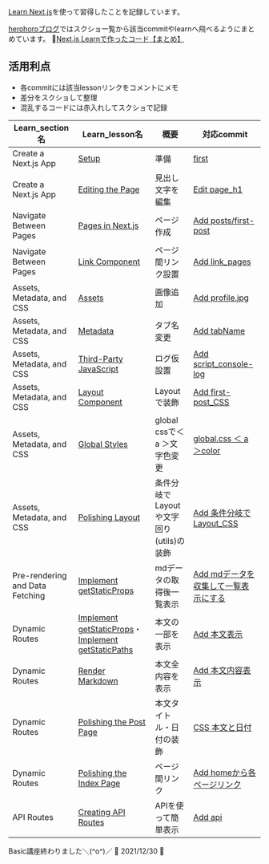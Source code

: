  [Learn Next.js](https://nextjs.org/learn)を使って習得したことを記録しています。  
 
 
 [herohoroブログ](https://easy-notion-blog-02.vercel.app/blog)ではスクショ一覧から該当commitやlearnへ飛べるようにまとめています。
   :mega:[Next.js Learnで作ったコード【まとめ】](https://easy-notion-blog-02.vercel.app/blog/indexCode_nextjs-learn)

 ## 活用利点
 - 各commitには該当lessonリンクをコメントにメモ
 - 差分をスクショして整理
 - 混乱するコードには赤入れしてスクショで記録

| Learn_section名 | Learn_lesson名 | 概要 | 対応commit |
| --- | --- | --- | --- |
| Create a Next.js App | [Setup](https://nextjs.org/learn/basics/create-nextjs-app/setup) | 準備 | [first](https://github.com/herohoro/next.js_learn/commit/daa476308b81f1bdb958d7480230d70821d0e441) |
| Create a Next.js App | [Editing the Page](https://nextjs.org/learn/basics/create-nextjs-app/editing-the-page) | 見出し文字を編集 | [Edit page_h1](https://github.com/herohoro/next.js_learn/commit/86542cf63796e7a38408970b889af483604fffb5) |
| Navigate Between Pages | [Pages in Next.js](https://nextjs.org/learn/basics/navigate-between-pages/pages-in-nextjs) | ページ作成 | [Add posts/first-post](https://github.com/herohoro/next.js_learn/commit/731e36f21376c1f30186476a062e607f41afcfbd) |
| Navigate Between Pages | [Link Component](https://nextjs.org/learn/basics/navigate-between-pages/link-component) | ページ間リンク設置 | [Add link_pages](https://github.com/herohoro/next.js_learn/commit/927b9e9052fc076a6552a930fb0decd0429803bf) |
| Assets, Metadata, and CSS | [Assets](https://nextjs.org/learn/basics/assets-metadata-css/assets) | 画像追加 | [Add profile.jpg](https://github.com/herohoro/next.js_learn/commit/eb50b3db726d5c335851e91211e387dca412fb3a) |
| Assets, Metadata, and CSS | [Metadata](https://nextjs.org/learn/basics/assets-metadata-css/metadata) | タブ名変更 | [Add tabName](https://github.com/herohoro/next.js_learn/commit/11228503171d37ae86b1203e20a7b14851ad0046) |
| Assets, Metadata, and CSS | [Third-Party JavaScript](https://nextjs.org/learn/basics/assets-metadata-css/third-party-javascript) | ログ仮設置 | [Add script_console-log](https://github.com/herohoro/next.js_learn/commit/16aefff24036b5c4973d0b390176530df0472258) |
| Assets, Metadata, and CSS | [Layout Component](https://nextjs.org/learn/basics/assets-metadata-css/layout-component) | Layoutで装飾 | [Add first-post_CSS](https://github.com/herohoro/next.js_learn/commit/1eff9211ffb4eeec757da29a8344c43cba291ac9) |
| Assets, Metadata, and CSS | [Global Styles](https://nextjs.org/learn/basics/assets-metadata-css/global-styles) | global cssで＜ a ＞文字色変更 | [global.css ＜ a ＞color](https://github.com/herohoro/next.js_learn/commit/2e5892fcda89cba441a01d67230eb3ba831017fd) |
| Assets, Metadata, and CSS | [Polishing Layout](https://nextjs.org/learn/basics/assets-metadata-css/polishing-layout) | 条件分岐でLayoutや文字回り(utils)の装飾 | [Add 条件分岐でLayout_CSS](https://github.com/herohoro/next.js_learn/commit/3aa1d663de44ef0ade6afd84fb12b9cb510346a0) |
| Pre-rendering and Data Fetching | [Implement getStaticProps](https://nextjs.org/learn/basics/data-fetching/implement-getstaticprops) | mdデータの取得後一覧表示 | [Add mdデータを収集して一覧表示にする](https://github.com/herohoro/next.js_learn/commit/05d1290e66a311aed2fa3a3f5c768fee4229ede7) |
| Dynamic Routes | [Implement getStaticProps](https://nextjs.org/learn/basics/dynamic-routes/implement-getstaticprops)・[Implement getStaticPaths](https://nextjs.org/learn/basics/dynamic-routes/implement-getstaticpaths) | 本文の一部を表示 | [Add 本文表示](https://github.com/herohoro/next.js_learn/commit/7b6b22baf98b9eb3529f5c13a7874b11d9249013) |
| Dynamic Routes | [Render Markdown](https://nextjs.org/learn/basics/dynamic-routes/render-markdown) | 本文全内容を表示 | [Add 本文内容表示](https://github.com/herohoro/next.js_learn/commit/b8bbcbcbd0b26dad8015f7ef0acdcd6474f74d8b) |
| Dynamic Routes | [Polishing the Post Page](https://nextjs.org/learn/basics/dynamic-routes/polishing-post-page) | 本文タイトル・日付の装飾 | [CSS 本文と日付](https://github.com/herohoro/next.js_learn/commit/6a63d7863d5696e1bd914b7b6ac1ddb2d85e802b) |
| Dynamic Routes | [Polishing the Index Page](https://nextjs.org/learn/basics/dynamic-routes/polishing-index-page) | ページ間リンク | [Add homeから各ページリンク](https://github.com/herohoro/next.js_learn/commit/6e7a3e2cc3cc81f7753e4c603c4f378e8a6c046c) |
| API Routes | [Creating API Routes](https://nextjs.org/learn/basics/api-routes/creating-api-routes) | APIを使って簡単表示 | [Add api](https://github.com/herohoro/next.js_learn/commit/3d90de4b4b97f9de9eff2e6e39928e6a258aa2fb) |

Basic講座終わりました＼(^o^)／  :star2: 2021/12/30 :star2: